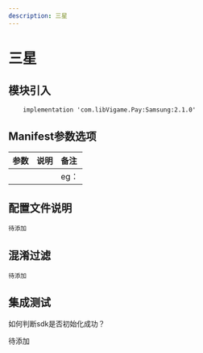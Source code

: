 ```yaml
---
description: 三星
---
```


# 三星

## 模块引入

```text
    implementation 'com.libVigame.Pay:Samsung:2.1.0'
```

## Manifest参数选项

| 参数 | 说明 | 备注 |
| :--- | :--- | :--- |
|  |  | eg： |

## 配置文件说明

```text
待添加
```

## 混淆过滤

```text
待添加
```

## 集成测试

如何判断sdk是否初始化成功？

待添加

